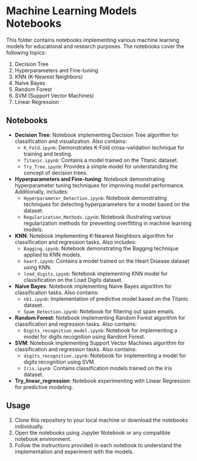 # Machine Learning Models Notebooks

This folder contains notebooks implementing various machine learning models for educational and research purposes. The notebooks cover the following topics:

1. Decision Tree
2. Hyperparameters and Fine-tuning
3. KNN (K-Nearest Neighbors)
4. Naive Bayes
5. Random Forest
6. SVM (Support Vector Machines)
7. Linear Regression

## Notebooks

- **Decision Tree**: Notebook implementing Decision Tree algorithm for classification and visualization. Also contains:
  - `K_Fold.ipynb`: Demonstrates K-Fold cross-validation technique for training and testing.
  - `Titanic.ipynb`: Contains a model trained on the Titanic dataset.
  - `Try_Tree.ipynb`: Provides a simple model for understanding the concept of decision trees.
- **Hyperparameters and Fine-tuning**: Notebook demonstrating hyperparameter tuning techniques for improving model performance. Additionally, includes:
  - `Hyperparameter_Detection.ipynb`: Notebook demonstrating techniques for detecting hyperparameters for a model based on the dataset.
  - `Regularization_Methods.ipynb`: Notebook illustrating various regularization methods for preventing overfitting in machine learning models.
- **KNN**: Notebook implementing K-Nearest Neighbors algorithm for classification and regression tasks. Also includes:
  - `Bagging.ipynb`: Notebook demonstrating the Bagging technique applied to KNN models.
  - `heart.ipynb`: Contains a model trained on the Heart Disease dataset using KNN.
  - `load_digits.ipynb`: Notebook implementing KNN model for classification on the Load Digits dataset.
- **Naive Bayes**: Notebook implementing Naive Bayes algorithm for classification tasks. Also contains:
  - `nb1.ipynb`: Implementation of predictive model based on the Titanic dataset.
  - `Spam_Detection.ipynb`: Notebook for filtering out spam emails.
- **Random Forest**: Notebook implementing Random Forest algorithm for classification and regression tasks. Also contains:
  - `Digits_recognition_model.ipynb`: Notebook for implementing a model for digits recognition using Random Forest.
- **SVM**: Notebook implementing Support Vector Machines algorithm for classification and regression tasks. Also contains:
  - `digits_recognition.ipynb`: Notebook for implementing a model for digits recognition using SVM.
  - `Iris.ipynb`: Contains classification models trained on the Iris dataset.
- **Try_linear_regression**: Notebook experimenting with Linear Regression for predictive modeling.

## Usage

1. Clone this repository to your local machine or download the notebooks individually.
2. Open the notebooks using Jupyter Notebook or any compatible notebook environment.
3. Follow the instructions provided in each notebook to understand the implementation and experiment with the models.

